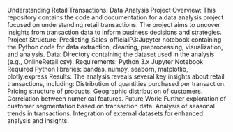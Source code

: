 Understanding Retail Transactions: Data Analysis Project
Overview:
This repository contains the code and documentation for a data analysis project focused on understanding retail transactions. The project aims to uncover insights from transaction data to inform business decisions and strategies.
Project Structure:
Predicting_Sales_officialP3:Jupyter notebook containing the Python code for data extraction, cleaning, preprocessing, visualization, and analysis.
Data: Directory containing the dataset used in the analysis (e.g., OnlineRetail.csv).
Requirements:
Python 3.x
Jupyter Notebook
Required Python libraries: pandas, numpy, seaborn, matplotlib, plotly.express
Results:
The analysis reveals several key insights about retail transactions, including:
Distribution of quantities purchased per transaction.
Pricing structure of products.
Geographic distribution of customers.
Correlation between numerical features.
Future Work:
Further exploration of customer segmentation based on transaction data.
Analysis of seasonal trends in transactions.
Integration of external datasets for enhanced analysis and insights.
